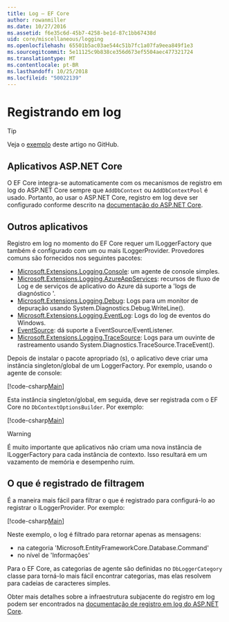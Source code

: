 ```yaml
---
title: Log – EF Core
author: rowanmiller
ms.date: 10/27/2016
ms.assetid: f6e35c6d-45b7-4258-be1d-87c1bb67438d
uid: core/miscellaneous/logging
ms.openlocfilehash: 65501b5ac03ae544c51b7fc1a07fa9eea849f1e3
ms.sourcegitcommit: 5e11125c9b838ce356d673ef5504aec477321724
ms.translationtype: MT
ms.contentlocale: pt-BR
ms.lasthandoff: 10/25/2018
ms.locfileid: "50022139"
---
```

# <a name="logging"></a>Registrando em log

> [!TIP]  
> Veja o [exemplo](https://github.com/aspnet/EntityFramework.Docs/tree/master/samples/core/Miscellaneous/Logging) deste artigo no GitHub.

## <a name="aspnet-core-applications"></a>Aplicativos ASP.NET Core

O EF Core integra-se automaticamente com os mecanismos de registro em log do ASP.NET Core sempre que `AddDbContext` ou `AddDbContextPool` é usado. Portanto, ao usar o ASP.NET Core, registro em log deve ser configurado conforme descrito na [documentação do ASP.NET Core](https://docs.microsoft.com/aspnet/core/fundamentals/logging?tabs=aspnetcore2x).

## <a name="other-applications"></a>Outros aplicativos

Registro em log no momento do EF Core requer um ILoggerFactory que também é configurado com um ou mais ILoggerProvider. Provedores comuns são fornecidos nos seguintes pacotes:

* [Microsoft.Extensions.Logging.Console](https://www.nuget.org/packages/Microsoft.Extensions.Logging.Console/): um agente de console simples.
* [Microsoft.Extensions.Logging.AzureAppServices](https://www.nuget.org/packages/Microsoft.Extensions.Logging.AzureAppServices/): recursos de fluxo de Log e de serviços de aplicativo do Azure dá suporte a 'logs de diagnóstico '.
* [Microsoft.Extensions.Logging.Debug](https://www.nuget.org/packages/Microsoft.Extensions.Logging.Debug/): Logs para um monitor de depuração usando System.Diagnostics.Debug.WriteLine().
* [Microsoft.Extensions.Logging.EventLog](https://www.nuget.org/packages/Microsoft.Extensions.Logging.EventLog/): Logs do log de eventos do Windows.
* [EventSource](https://www.nuget.org/packages/Microsoft.Extensions.Logging.EventSource/): dá suporte a EventSource/EventListener.
* [Microsoft.Extensions.Logging.TraceSource](https://www.nuget.org/packages/Microsoft.Extensions.Logging.TraceSource/): Logs para um ouvinte de rastreamento usando System.Diagnostics.TraceSource.TraceEvent().

Depois de instalar o pacote apropriado (s), o aplicativo deve criar uma instância singleton/global de um LoggerFactory. Por exemplo, usando o agente de console:

[!code-csharp[Main](../../../samples/core/Miscellaneous/Logging/Logging/BloggingContext.cs#DefineLoggerFactory)]

Esta instância singleton/global, em seguida, deve ser registrada com o EF Core no `DbContextOptionsBuilder`. Por exemplo:

[!code-csharp[Main](../../../samples/core/Miscellaneous/Logging/Logging/BloggingContext.cs#RegisterLoggerFactory)]

> [!WARNING]
> É muito importante que aplicativos não criam uma nova instância de ILoggerFactory para cada instância de contexto. Isso resultará em um vazamento de memória e desempenho ruim.

## <a name="filtering-what-is-logged"></a>O que é registrado de filtragem

É a maneira mais fácil para filtrar o que é registrado para configurá-lo ao registrar o ILoggerProvider. Por exemplo:

[!code-csharp[Main](../../../samples/core/Miscellaneous/Logging/Logging/BloggingContextWithFiltering.cs#DefineLoggerFactory)]

Neste exemplo, o log é filtrado para retornar apenas as mensagens:
 * na categoria 'Microsoft.EntityFrameworkCore.Database.Command'
 * no nível de 'Informações'

Para o EF Core, as categorias de agente são definidas no `DbLoggerCategory` classe para torná-lo mais fácil encontrar categorias, mas elas resolvem para cadeias de caracteres simples.

Obter mais detalhes sobre a infraestrutura subjacente do registro em log podem ser encontrados na [documentação de registro em log do ASP.NET Core](https://docs.microsoft.com/aspnet/core/fundamentals/logging?tabs=aspnetcore2x).
